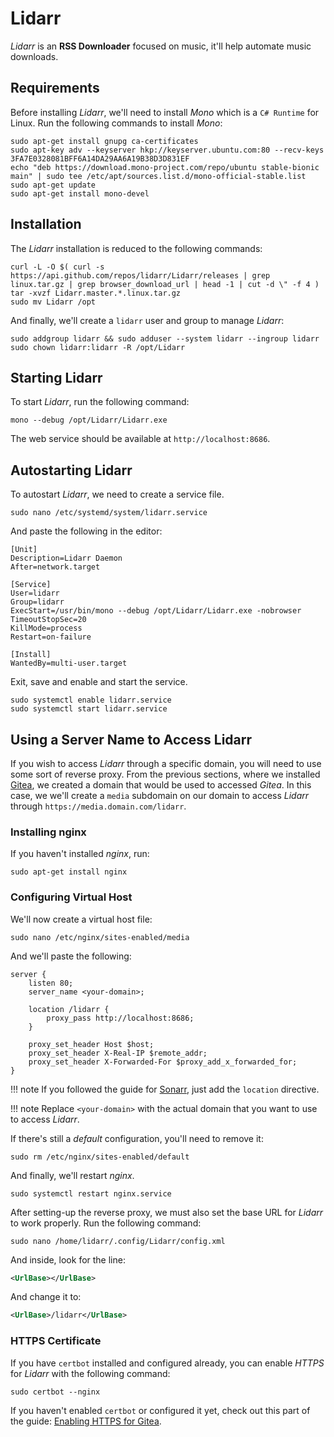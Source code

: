 # Lidarr

*Lidarr* is an **RSS Downloader** focused on music, it'll help automate music downloads.

## Requirements

Before installing *Lidarr*, we'll need to install *Mono* which is a `C# Runtime` for Linux. Run the following commands to install *Mono*:

``` text
sudo apt-get install gnupg ca-certificates
sudo apt-key adv --keyserver hkp://keyserver.ubuntu.com:80 --recv-keys 3FA7E0328081BFF6A14DA29AA6A19B38D3D831EF
echo "deb https://download.mono-project.com/repo/ubuntu stable-bionic main" | sudo tee /etc/apt/sources.list.d/mono-official-stable.list
sudo apt-get update
sudo apt-get install mono-devel
```

## Installation

The *Lidarr* installation is reduced to the following commands:

``` text
curl -L -O $( curl -s https://api.github.com/repos/lidarr/Lidarr/releases | grep linux.tar.gz | grep browser_download_url | head -1 | cut -d \" -f 4 )
tar -xvzf Lidarr.master.*.linux.tar.gz
sudo mv Lidarr /opt
```

And finally, we'll create a `lidarr` user and group to manage *Lidarr*:

``` text
sudo addgroup lidarr && sudo adduser --system lidarr --ingroup lidarr
sudo chown lidarr:lidarr -R /opt/Lidarr
```

## Starting Lidarr

To start *Lidarr*, run the following command:

``` text
mono --debug /opt/Lidarr/Lidarr.exe
```

The web service should be available at `http://localhost:8686`.

## Autostarting Lidarr

To autostart *Lidarr*, we need to create a service file.

``` text
sudo nano /etc/systemd/system/lidarr.service
```

And paste the following in the editor:

``` text
[Unit]
Description=Lidarr Daemon
After=network.target

[Service]
User=lidarr
Group=lidarr
ExecStart=/usr/bin/mono --debug /opt/Lidarr/Lidarr.exe -nobrowser
TimeoutStopSec=20
KillMode=process
Restart=on-failure

[Install]
WantedBy=multi-user.target
```

Exit, save and enable and start the service.

``` text
sudo systemctl enable lidarr.service
sudo systemctl start lidarr.service
```

## Using a Server Name to Access Lidarr

If you wish to access *Lidarr* through a specific domain, you will need to use some sort of reverse proxy. From the previous sections, where we installed [Gitea](gitea.md), we created a domain that would be used to accessed *Gitea*. In this case, we we'll create a `media` subdomain on our domain to access *Lidarr* through `https://media.domain.com/lidarr`.

### Installing nginx

If you haven't installed *nginx*, run:

``` text
sudo apt-get install nginx
```

### Configuring Virtual Host

We'll now create a virtual host file:

``` text
sudo nano /etc/nginx/sites-enabled/media
```

And we'll paste the following:

``` text
server {
    listen 80;
    server_name <your-domain>;

    location /lidarr {
        proxy_pass http://localhost:8686;
    }

    proxy_set_header Host $host;
    proxy_set_header X-Real-IP $remote_addr;
    proxy_set_header X-Forwarded-For $proxy_add_x_forwarded_for;
}
```

!!! note
    If you followed the guide for [Sonarr](sonarr.md), just add the `location` directive.

!!! note
    Replace `<your-domain>` with the actual domain that you want to use to access *Lidarr*.

If there's still a *default* configuration, you'll need to remove it:

``` text
sudo rm /etc/nginx/sites-enabled/default
```

And finally, we'll restart *nginx*.

``` text
sudo systemctl restart nginx.service
```

After setting-up the reverse proxy, we must also set the base URL for *Lidarr* to work properly. Run the following command:

``` text
sudo nano /home/lidarr/.config/Lidarr/config.xml
```

And inside, look for the line:

``` xml
<UrlBase></UrlBase>
```

And change it to:

``` xml
<UrlBase>/lidarr</UrlBase>
```

### HTTPS Certificate

If you have `certbot` installed and configured already, you can enable *HTTPS* for *Lidarr* with the following command:

``` text
sudo certbot --nginx
```

If you haven't enabled `certbot` or configured it yet, check out this part of the guide: [Enabling HTTPS for Gitea](./gitea.md#using-certbot).
